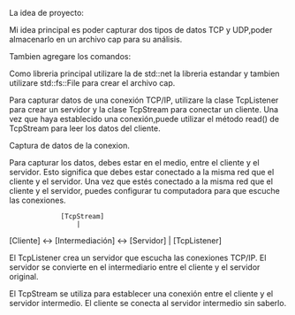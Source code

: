 La idea de proyecto:

Mi idea principal es poder capturar dos tipos de datos TCP y UDP,poder almacenarlo
en un archivo cap para su análisis.

Tambien agregare los comandos: 

Como libreria principal utilizare la de std::net la libreria estandar y 
tambien utilizare std::fs::File para crear el archivo cap.

Para capturar datos de una conexión TCP/IP, utilizare la clase TcpListener 
para crear un servidor y la clase TcpStream para conectar un cliente. 
Una vez que haya establecido una conexión,puede utilizar el método read() 
de TcpStream para leer los datos del cliente.

Captura de datos de la conexion.

Para capturar los datos, debes estar en el medio, entre el cliente y el servidor.
Esto significa que debes estar conectado a la misma red que el cliente y el servidor.
Una vez que estés conectado a la misma red que el cliente y el servidor,
puedes configurar tu computadora para que escuche las conexiones.

                 [TcpStream]
                     |
[Cliente] <-> [Intermediación] <-> [Servidor]
                     |
               [TcpListener]

El TcpListener crea un servidor que escucha las conexiones TCP/IP. El servidor se convierte en el intermediario entre el cliente y el servidor original.

El TcpStream se utiliza para establecer una conexión entre el cliente y el servidor intermedio. El cliente se conecta al servidor intermedio sin saberlo.

